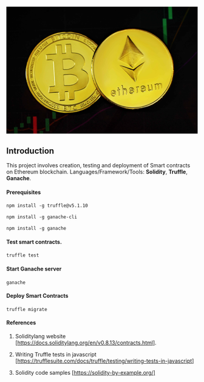 ![alt text](https://github.com/ashu17188/blockchain-ethereum/blob/development/assets/images/ethereum.jpg?raw=true)

## Introduction

This project involves creation, testing and deployment of Smart contracts on Ethereum blockchain. Languages/Framework/Tools: **Solidity**, **Truffle**, **Ganache**.

#### Prerequisites

```
npm install -g truffle@v5.1.10

```

```
npm install -g ganache-cli

```

```
npm install -g ganache

```

#### Test smart contracts.

```
truffle test
```

#### Start Ganache server

```
ganache
```

#### Deploy Smart Contracts

```
truffle migrate
```

#### References

1. Soliditylang website [https://docs.soliditylang.org/en/v0.8.13/contracts.html].

2. Writing Truffle tests in javascript
   [https://trufflesuite.com/docs/truffle/testing/writing-tests-in-javascript]

3. Solidity code samples [https://solidity-by-example.org/]
